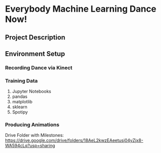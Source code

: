 # Everybody Machine Learning Dance Now!

## Project Description

## Environment Setup

### Recording Dance via Kinect

### Training Data

<ol>
  <li> Jupyter Notebooks </li>
  <li> pandas </li>
  <li> matplotlib </li>
  <li> sklearn </li>
  <li> Spotipy </li>
</ol>

### Producing Animations

Drive Folder with Milestones: https://drive.google.com/drive/folders/18AeL2kwzEAeetusj04yZjx8-WA594cLq?usp=sharing
